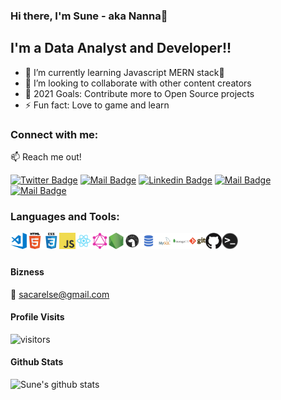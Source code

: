 ### Hi there, I'm Sune - aka Nanna👋

## I'm a Data Analyst and Developer!!

- 🌱 I’m currently learning Javascript MERN stack🤣
- 👯 I’m looking to collaborate with other content creators
- 🥅 2021 Goals: Contribute more to Open Source projects
- ⚡ Fun fact: Love to game and learn

### Connect with me:

:mailbox: Reach me out!

[![Twitter Badge](https://img.shields.io/badge/-@MissSaCarter-1ca0f1?style=flat&labelColor=1ca0f1&logo=twitter&logoColor=white&link=https://twitter.com/Ipenywis)](https://twitter.com/Sune) [![Mail Badge](https://img.shields.io/badge/-SuneCarelse-e74c3c?style=flat&labelColor=e74c3c&logo=youtube&logoColor=white)](https://youtube.com/Sune.Carelse) [![Linkedin Badge](https://img.shields.io/badge/-Sune-0e76a8?style=flat&labelColor=0e76a8&logo=linkedin&logoColor=white)](https://www.linkedin.com/in/Sune-Carelse/) [![Mail Badge](https://img.shields.io/badge/-@misscfc1905-e84393?style=flat&labelColor=e84393&logo=instagram&logoColor=white)](https://instagram.com/@misscfc1905) [![Mail Badge](https://img.shields.io/badge/-sacarelse-c0392b?style=flat&labelColor=c0392b&logo=gmail&logoColor=white)](mailto:sacarelse@gmail.com)
<br />

### Languages and Tools:

<img align="left" alt="Visual Studio Code" width="26px" src="https://raw.githubusercontent.com/github/explore/80688e429a7d4ef2fca1e82350fe8e3517d3494d/topics/visual-studio-code/visual-studio-code.png" />
<img align="left" alt="HTML5" width="26px" src="https://raw.githubusercontent.com/github/explore/80688e429a7d4ef2fca1e82350fe8e3517d3494d/topics/html/html.png" />
<img align="left" alt="CSS3" width="26px" src="https://raw.githubusercontent.com/github/explore/80688e429a7d4ef2fca1e82350fe8e3517d3494d/topics/css/css.png" />
<img align="left" alt="JavaScript" width="26px" src="https://raw.githubusercontent.com/github/explore/80688e429a7d4ef2fca1e82350fe8e3517d3494d/topics/javascript/javascript.png" />
<img align="left" alt="React" width="26px" src="https://raw.githubusercontent.com/github/explore/80688e429a7d4ef2fca1e82350fe8e3517d3494d/topics/react/react.png" />
<img align="left" alt="GraphQL" width="26px" src="https://raw.githubusercontent.com/github/explore/80688e429a7d4ef2fca1e82350fe8e3517d3494d/topics/graphql/graphql.png" />
<img align="left" alt="Node.js" width="26px" src="https://raw.githubusercontent.com/github/explore/80688e429a7d4ef2fca1e82350fe8e3517d3494d/topics/nodejs/nodejs.png" />
<img align="left" alt="Deno" width="26px" src="https://raw.githubusercontent.com/github/explore/361e2821e2dea67711cde99c9c40ed357061cf27/topics/deno/deno.png" />
<img align="left" alt="SQL" width="26px" src="https://raw.githubusercontent.com/github/explore/80688e429a7d4ef2fca1e82350fe8e3517d3494d/topics/sql/sql.png" />
<img align="left" alt="MySQL" width="26px" src="https://raw.githubusercontent.com/github/explore/80688e429a7d4ef2fca1e82350fe8e3517d3494d/topics/mysql/mysql.png" />
<img align="left" alt="MongoDB" width="26px" src="https://raw.githubusercontent.com/github/explore/80688e429a7d4ef2fca1e82350fe8e3517d3494d/topics/mongodb/mongodb.png" />
<img align="left" alt="Git" width="26px" src="https://raw.githubusercontent.com/github/explore/80688e429a7d4ef2fca1e82350fe8e3517d3494d/topics/git/git.png" />
<img align="left" alt="GitHub" width="26px" src="https://raw.githubusercontent.com/github/explore/78df643247d429f6cc873026c0622819ad797942/topics/github/github.png" />
<img align="left" alt="Terminal" width="26px" src="https://raw.githubusercontent.com/github/explore/80688e429a7d4ef2fca1e82350fe8e3517d3494d/topics/terminal/terminal.png" />

<br />
<br />

#### Bizness
:email: sacarelse@gmail.com


#### Profile Visits 
![visitors](https://visitor-badge.glitch.me/badge?page_id=sune25carelse.sune25carelse)

#### Github Stats
![Sune's github stats](https://github-readme-stats.vercel.app/api?username=sune25carelse&count_private=true&theme=tokyonight&hide=contribs,prs)